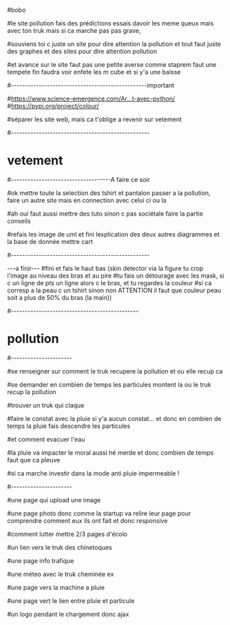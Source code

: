 #bobo

#le site pollution fais des prédictions essais davoir les meme queux mais avec ton truk mais si ca marche pas pas grave,

#souviens toi c juste un site pour dire attention la pollution et tout faut juste des graphes et des sites pour dire attention pollution

#et avance sur le site faut pas une petite averse comme staprem faut une tempete fin faudra voir enfete les m cube et si y'a une baisse

#-------------------------------------------------important

#https://www.science-emergence.com/Ar...t-avec-python/
#https://pypi.org/project/colour/

#séparer les site web, mais ca t'oblige a revenir sur vetement

#--------------------------------------------------




# vetement
#------------------------------------A faire ce soir

#ok mettre toute la selection des tshirt et pantalon passer a la pollution, faire un autre site mais en connection avec celui ci ou la

#ah oui faut aussi mettre des tuto sinon c pas sociétale faire la partie conseils

#refais les image de uml et fini lexplication des deux autres diagrammes et la base de donnée mettre cart


#--------------------------------------------------



---a finir---
#fini et fais le haut bas (skin detector via la figure tu crop l'image au niveau des bras et au pire
#tu fais un détourage avec les mask, si c un ligne de pts un ligne alors c le bras, et tu regardes la couleur 
#si ca corresp a la peau c un tshirt sinon non ATTENTION il faut que couleur peau soit a plus de 50% du bras (la main))

#----------------------------------------------


# pollution

#----------------------

#se renseigner sur comment le truk recupere la pollution et ou elle recup ca

#se demander en combien de temps les particules montent la ou le truk recup la pollution

#trouver un truk qui claque


#faire le constat avec la pluie si y'a aucun constat... et donc en combien de temps la pluie fais descendre les particules

#et comment evacuer l'eau

#la pluie va impacter le moral aussi hé merde et donc combien de temps faut que  ca pleuve

#si ca marche investir dans la mode anti pluie impermeable !

#----------------------

#une page qui upload une image

#une page photo donc comme la startup va relire leur page pour comprendre comment eux ils ont fait et donc responsive

#comment lutter mettre 2/3 pages d'écolo 

#un lien vers le truk des chinetoques

#une page info trafique

#une méteo avec le truk cheminée ex

#une page vers la machine a pluie

#une page vert le lien entre pluie et particule

#un logo pendant le chargement donc ajax 
































